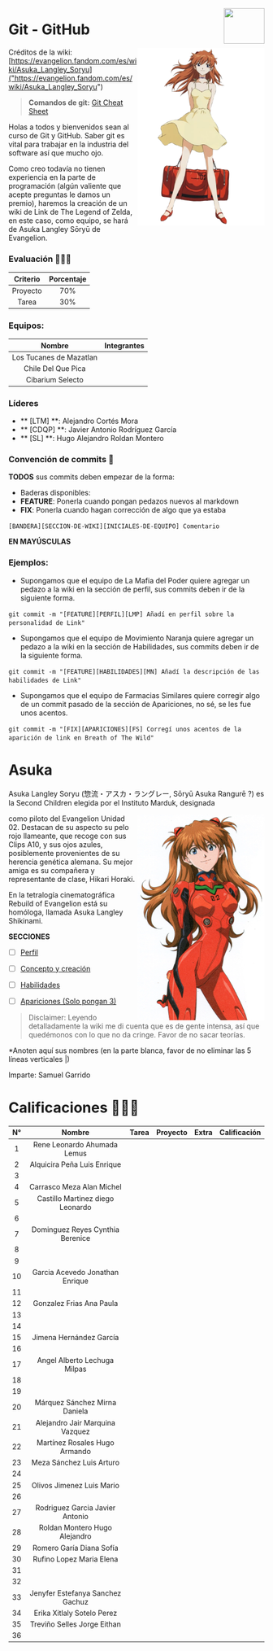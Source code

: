 <p>
  <img src="img/github.jpg" align = "right"  width="80" height="70" />
</p>

# Git - GitHub 

<p>
  <img src="img/asukaMain.jpg" align = "right"  width="250"/>
</p>

Créditos de la wiki:  [https://evangelion.fandom.com/es/wiki/Asuka_Langley_Soryu]("https://evangelion.fandom.com/es/wiki/Asuka_Langley_Soryu")

> **Comandos de git:** [Git Cheat Sheet]("https://evangelion.fandom.com/es/wiki/Asuka_Langley_Soryu")

Holas a todos y bienvenidos sean al curso de Git y GitHub. Saber git es vital para trabajar en la industria del software así que mucho ojo.

Como creo todavía no tienen experiencia en la parte de programación (algún valiente que acepte preguntas le damos un premio), haremos la creación de un wiki de Link de The Legend of Zelda, en este caso, como equipo, se hará de Asuka Langley Sōryū de Evangelion.

### Evaluación 🤖✍🏻

| Criterio | Porcentaje|
|:--------:|:---------:|
| Proyecto |    70%    |
| Tarea    |    30%    |

### Equipos:

| Nombre   		      | Integrantes                    |
|:--------------------:|:------------------------------:|
| Los Tucanes de Mazatlan |     |
| Chile Del Que Pica	    |     |
| Cibarium Selecto	      |     |

### Líderes

- ** [LTM] **: Alejandro Cortés Mora
- ** [CDQP] **: Javier Antonio Rodríguez García
- ** [SL] **: Hugo Alejandro Roldan Montero

### Convención de commits 👀

**TODOS** sus commits deben empezar de la forma: 

- Baderas disponibles: 
 - **FEATURE**: Ponerla cuando pongan pedazos nuevos al markdown
 - **FIX**: Ponerla cuando hagan corrección de algo que ya estaba

`[BANDERA][SECCION-DE-WIKI][INICIALES-DE-EQUIPO] Comentario`

**EN MAYÚSCULAS**

### Ejemplos: 

- Supongamos que el equipo de La Mafia del Poder quiere agregar un pedazo a la wiki en la sección de perfil, sus commits deben ir de la siguiente forma.

`git commit -m "[FEATURE][PERFIL][LMP] Añadí en perfil sobre la personalidad de Link"`

- Supongamos que el equipo de Movimiento Naranja quiere agregar un pedazo a la wiki en la sección de Habilidades, sus commits deben ir de la siguiente forma.

`git commit -m "[FEATURE][HABILIDADES][MN] Añadí la descripción de las habilidades de Link"`

- Supongamos que el equipo de Farmacias Similares quiere corregir algo de un commit pasado de la sección de Apariciones, no sé, se les fue unos acentos.

`git commit -m "[FIX][APARICIONES][FS] Corregí unos acentos de la aparición de link en Breath of The Wild"`



# Asuka

Asuka Langley Soryu (惣流・アスカ・ラングレー, Sōryū Asuka Rangurē ?) es la Second Children elegida por el Instituto Marduk, designada 
<p>
  <img src="img/asukaMain2.jpg" align = "right"  width="250"/>
</p>
como piloto del Evangelion Unidad 02.
Destacan de su aspecto su pelo rojo llameante, que recoge con sus Clips A10, y sus ojos azules, posiblemente provenientes de su herencia genética alemana. Su mejor amiga es su compañera y representante de clase, Hikari Horaki.

En la tetralogía cinematográfica Rebuild of Evangelion está su homóloga, llamada Asuka Langley Shikinami.


**SECCIONES**

- [ ] [Perfil]("")
- [ ] [Concepto y creación]("")
- [ ] [Habilidades](Wiki/Habilidades.md)
- [ ] [Apariciones (Solo pongan 3)](Wiki/Apariciones.md)


> Disclaimer: Leyendo detalladamente la wiki me di cuenta que es de gente intensa, así que quedémonos con lo que no da cringe. Favor de no sacar teorías.


*Anoten aquí sus nombres (en la parte blanca, favor de no eliminar las 5 líneas verticales |)

Imparte: Samuel Garrido

# Calificaciones 🥇🥈🥉
|**N°**|**Nombre**|**Tarea**|**Proyecto**|**Extra**|**Calificación**|
|:----:|:--------:|:-------:|:----------:|:--------------:|:---------:|
|1|Rene Leonardo Ahumada Lemus                   |||||
|2|Alquicira Peña Luis Enrique                       |||||
|3|                         |||||
|4| Carrasco Meza Alan Michel |||||
|5|   Castillo Martinez diego Leonardo                     |||||
|6|                         |||||
|7| Dominguez Reyes Cynthia Berenice                        |||||
|8|                         |||||
|9|                         |||||
|10| Garcia Acevedo Jonathan Enrique   |||||
|11|                         |||||
|12| Gonzalez Frias Ana Paula                        |||||
|13|                         |||||
|14|                         |||||
|15| Jimena Hernández García |||||
|16|                         |||||
|17|  Angel Alberto Lechuga Milpas                       |||||
|18|                         |||||
|19|                         |||||
|20|Márquez Sánchez Mirna Daniela   |||||
|21| Alejandro Jair Marquina Vazquez|||||
|22|Martínez Rosales Hugo Armando|||||
|23|Meza Sánchez Luis Arturo  |||||
|24|                         |||||
|25|Olivos Jimenez Luis Mario|||||
|26|                         |||||
|27|Rodriguez Garcia Javier Antonio|||||
|28|Roldan Montero Hugo Alejandro                         |||||
|29|Romero Garía Diana Sofía|||||
|30|Rufino Lopez Maria Elena |||||
|31|                         |||||
|32|                         |||||
|33|Jenyfer Estefanya Sanchez Gachuz|||||
|34|Erika Xitlaly Sotelo Perez|||||
|35|Treviño Selles Jorge Eithan|||||
|36|                         |||||

